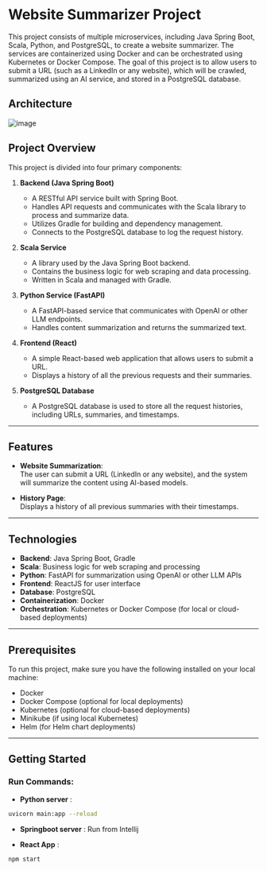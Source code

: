 # Website Summarizer Project

This project consists of multiple microservices, including Java Spring Boot, Scala, Python, and PostgreSQL, to create a website summarizer. The services are containerized using Docker and can be orchestrated using Kubernetes or Docker Compose. The goal of this project is to allow users to submit a URL (such as a LinkedIn or any website), which will be crawled, summarized using an AI service, and stored in a PostgreSQL database.
## Architecture
![image](https://github.com/user-attachments/assets/0c866ef3-c6ef-4ae8-ab30-f07b18927087) <br>
## Project Overview

This project is divided into four primary components:

1. **Backend (Java Spring Boot)**  
   - A RESTful API service built with Spring Boot.
   - Handles API requests and communicates with the Scala library to process and summarize data.
   - Utilizes Gradle for building and dependency management.
   - Connects to the PostgreSQL database to log the request history.

2. **Scala Service**  
   - A library used by the Java Spring Boot backend.
   - Contains the business logic for web scraping and data processing.
   - Written in Scala and managed with Gradle.

3. **Python Service (FastAPI)**  
   - A FastAPI-based service that communicates with OpenAI or other LLM endpoints.
   - Handles content summarization and returns the summarized text.

4. **Frontend (React)**  
   - A simple React-based web application that allows users to submit a URL.
   - Displays a history of all the previous requests and their summaries.

5. **PostgreSQL Database**  
   - A PostgreSQL database is used to store all the request histories, including URLs, summaries, and timestamps.

---

## Features

- **Website Summarization**:  
  The user can submit a URL (LinkedIn or any website), and the system will summarize the content using AI-based models.
  
- **History Page**:  
  Displays a history of all previous summaries with their timestamps.

---

## Technologies

- **Backend**: Java Spring Boot, Gradle
- **Scala**: Business logic for web scraping and processing
- **Python**: FastAPI for summarization using OpenAI or other LLM APIs
- **Frontend**: ReactJS for user interface
- **Database**: PostgreSQL
- **Containerization**: Docker
- **Orchestration**: Kubernetes or Docker Compose (for local or cloud-based deployments)

---

## Prerequisites

To run this project, make sure you have the following installed on your local machine:

- Docker
- Docker Compose (optional for local deployments)
- Kubernetes (optional for cloud-based deployments)
- Minikube (if using local Kubernetes)
- Helm (for Helm chart deployments)

---

## Getting Started

### Run Commands:

- **Python server** : 
```bash
uvicorn main:app --reload
```
- **Springboot server** : 
Run from Intellij 

- **React App** : 
```bash
npm start
